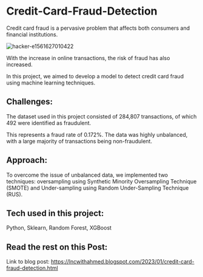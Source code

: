 # Credit-Card-Fraud-Detection

Credit card fraud is a pervasive problem that affects both consumers and financial institutions.


![hacker-e1561627010422](https://user-images.githubusercontent.com/45523231/212466961-aa928d2e-eebf-4a2e-acdc-de2e3bff3822.png)


With the increase in online transactions, the risk of fraud has also increased.

In this project, we aimed to develop a model to detect credit card fraud using machine learning techniques.

## Challenges:

The dataset used in this project consisted of 284,807 transactions, of which 492 were identified as fraudulent.

This represents a fraud rate of 0.172%. The data was highly unbalanced, with a large majority of transactions being non-fraudulent.

## Approach:

To overcome the issue of unbalanced data, we implemented two techniques: oversampling using Synthetic Minority Oversampling Technique (SMOTE) and Under-sampling using Random Under-Sampling Technique (RUS).

## Tech used in this project: 

Python, Sklearn, Random Forest, XGBoost


## Read the rest on this Post:

Link to blog post: https://lncwithahmed.blogspot.com/2023/01/credit-card-fraud-detection.html
